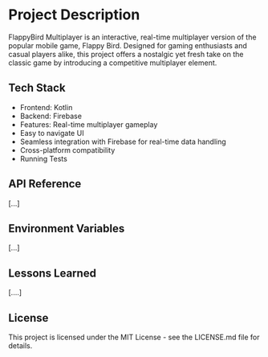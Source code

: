 # Project Description
FlappyBird Multiplayer is an interactive, real-time multiplayer version of the popular mobile game, Flappy Bird. Designed for gaming enthusiasts and casual players alike, this project offers a nostalgic yet fresh take on the classic game by introducing a competitive multiplayer element. 

## Tech Stack
* Frontend: Kotlin
* Backend: Firebase
* Features: Real-time multiplayer gameplay 
* Easy to navigate UI
* Seamless integration with Firebase for real-time data handling
* Cross-platform compatibility
* Running Tests


## API Reference
 [...]


## Environment Variables
 [...]

## Lessons Learned
[....]

## License
This project is licensed under the MIT License - see the LICENSE.md file for details.

